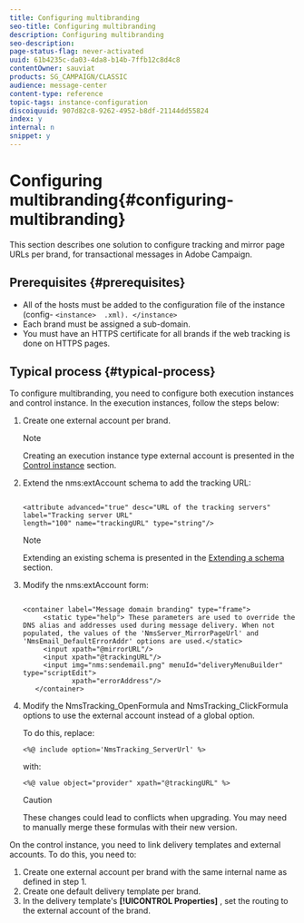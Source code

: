 ```yaml
---
title: Configuring multibranding
seo-title: Configuring multibranding
description: Configuring multibranding
seo-description: 
page-status-flag: never-activated
uuid: 61b4235c-da03-4da8-b14b-7ffb12c8d4c8
contentOwner: sauviat
products: SG_CAMPAIGN/CLASSIC
audience: message-center
content-type: reference
topic-tags: instance-configuration
discoiquuid: 907d82c8-9262-4952-b8df-21144dd55824
index: y
internal: n
snippet: y
---
```


# Configuring multibranding{#configuring-multibranding}

This section describes one solution to configure tracking and mirror page URLs per brand, for transactional messages in Adobe Campaign.

## Prerequisites {#prerequisites}

* All of the hosts must be added to the configuration file of the instance (config- `<instance>  .xml). </instance>`
* Each brand must be assigned a sub-domain.
* You must have an HTTPS certificate for all brands if the web tracking is done on HTTPS pages.

## Typical process {#typical-process}

To configure multibranding, you need to configure both execution instances and control instance. In the execution instances, follow the steps below:

1. Create one external account per brand.

   >[!NOTE]
   >
   >Creating an execution instance type external account is presented in the [Control instance](https://helpx.adobe.com/campaign/standard/message-center/using/creating-a-shared-connection.html#control-instance) section.

1. Extend the nms:extAccount schema to add the tracking URL:

   ```
   
   <attribute advanced="true" desc="URL of the tracking servers" label="Tracking server URL"
   length="100" name="trackingURL" type="string"/>
   
   ```

   >[!NOTE]
   >
   >Extending an existing schema is presented in the [Extending a schema](https://helpx.adobe.com/campaign/classic/configuration/using/extending-a-schema.html) section.

1. Modify the nms:extAccount form:

   ```
   
   <container label="Message domain branding" type="frame">
        <static type="help"> These parameters are used to override the DNS alias and addresses used during message delivery. When not populated, the values of the 'NmsServer_MirrorPageUrl' and 'NmsEmail_DefaultErrorAddr' options are used.</static>
        <input xpath="@mirrorURL"/>
        <input xpath="@trackingURL"/>
        <input img="nms:sendemail.png" menuId="deliveryMenuBuilder" type="scriptEdit">
               xpath="errorAddress"/>
      </container>
   
   ```

1. Modify the NmsTracking_OpenFormula and NmsTracking_ClickFormula options to use the external account instead of a global option.

   To do this, replace:

   ```
   <%@ include option='NmsTracking_ServerUrl' %>
   ```

   with:

   ```
   <%@ value object="provider" xpath="@trackingURL" %>
   ```

   >[!CAUTION]
   >
   >These changes could lead to conflicts when upgrading. You may need to manually merge these formulas with their new version.

On the control instance, you need to link delivery templates and external accounts. To do this, you need to:

1. Create one external account per brand with the same internal name as defined in step 1.
1. Create one default delivery template per brand.
1. In the delivery template's **[!UICONTROL Properties]** , set the routing to the external account of the brand.

